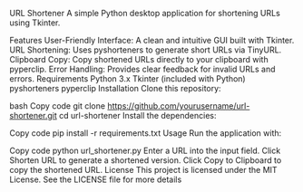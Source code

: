 URL Shortener
A simple Python desktop application for shortening URLs using Tkinter.

Features
User-Friendly Interface: A clean and intuitive GUI built with Tkinter.
URL Shortening: Uses pyshorteners to generate short URLs via TinyURL.
Clipboard Copy: Copy shortened URLs directly to your clipboard with pyperclip.
Error Handling: Provides clear feedback for invalid URLs and errors.
Requirements
Python 3.x
Tkinter (included with Python)
pyshorteners
pyperclip
Installation
Clone this repository:

bash
Copy code
git clone https://github.com/yourusername/url-shortener.git
cd url-shortener
Install the dependencies:

Copy code
pip install -r requirements.txt
Usage
Run the application with:

Copy code
python url_shortener.py
Enter a URL into the input field.
Click Shorten URL to generate a shortened version.
Click Copy to Clipboard to copy the shortened URL.
License
This project is licensed under the MIT License. See the LICENSE file for more details


